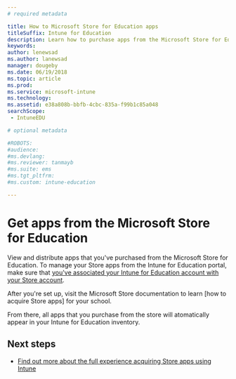 ```yaml
---
# required metadata

title: How to Microsoft Store for Education apps
titleSuffix: Intune for Education
description: Learn how to purchase apps from the Microsoft Store for Education.
keywords:
author: lenewsad
ms.author: lanewsad
manager: dougeby
ms.date: 06/19/2018
ms.topic: article
ms.prod:
ms.service: microsoft-intune
ms.technology:
ms.assetid: e38a808b-bbfb-4cbc-835a-f99b1c85a048
searchScope:
 - IntuneEDU

# optional metadata

#ROBOTS:
#audience:
#ms.devlang:
#ms.reviewer: tanmayb
#ms.suite: ems
#ms.tgt_pltfrm:
#ms.custom: intune-education

---
```


# Get apps from the Microsoft Store for Education

View and distribute apps that you've purchased from the Microsoft Store for Education. To manage your Store apps from the Intune for Education portal, make sure that [you've associated your Intune for Education account with your Store account](https://docs.microsoft.com/en-us/education/get-started/configure-microsoft-store-for-education).  

After you're set up, visit the Microsoft Store documentation to learn [how to acquire Store apps] for your school.

From there, all apps that you purchase from the store will atomatically appear in your Intune for Education inventory.  

## Next steps

- [Find out more about the full experience acquiring Store apps using Intune](https://docs.microsoft.com/intune/deploy-use/manage-apps-you-purchased-from-the-windows-store-for-business-with-microsoft-intune)
